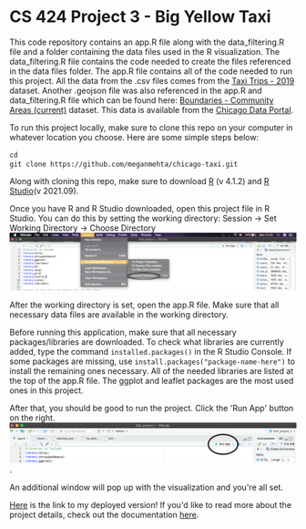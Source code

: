# CS 424 Project 3 - Big Yellow Taxi

This code repository contains an app.R file along with the data_filtering.R file and a folder containing the data files used in the R 
visualization. The data_filtering.R file contains the code needed to create the files referenced in the data files folder. The 
app.R file contains all of the code needed to run this project. All the data from the .csv files comes from the [Taxi Trips - 2019](https://data.cityofchicago.org/Transportation/Taxi-Trips-2019/h4cq-z3dy) dataset. 
Another .geojson file was also referenced in the app.R and data_filtering.R file which can be found here: [Boundaries - Community Areas (current)](https://data.cityofchicago.org/Facilities-Geographic-Boundaries/Boundaries-Community-Areas-current-/cauq-8yn6) dataset. 
This data is available from the [Chicago Data Portal](https://data.cityofchicago.org/). 

To run this project locally, make sure to clone this repo on your computer in whatever location you choose. Here are some simple steps below: 

```
cd 
git clone https://github.com/meganmehta/chicago-taxi.git
```
Along with cloning this repo, make sure to download [R](https://www.r-project.org/ ) (v 4.1.2) and [R Studio](https://www.rstudio.com/products/rstudio/download/ )(v 2021.09).

Once you have R and R Studio downloaded, open this project file in R Studio. You can do this by setting the working directory: Session -> Set Working Directory -> Choose Directory
![Session -> Set Working Directory -> Choose Directory](https://github.com/meganmehta/cta_rides/blob/main/documentation1.jpg)

After the working directory is set, open the app.R file. Make sure that all necessary data files are available in the working directory. 

Before running this application, make sure that all necessary packages/libraries are downloaded. To check what libraries are currently added, type the command
`installed.packages()` in the R Studio Console. If some packages are missing, use `install.packages("package-name-here")` to install the remaining ones necessary. 
All of the needed libraries are listed at the top of the app.R file. The ggplot and leaflet packages are the most used ones in this project.

After that, you should be good to run the project. Click the 'Run App' button on the right. 
![](https://github.com/meganmehta/cta_rides/blob/main/documentation2.jpg). 

An additional window will pop up with the visualization and you're all set. 

[Here](http://shiny.evl.uic.edu:3838/g18/big_yellow_taxi/) is the link to my deployed version! If you'd like to read more about the project details, check out
the documentation [here](https://mmehta25.people.uic.edu/project3.html).
